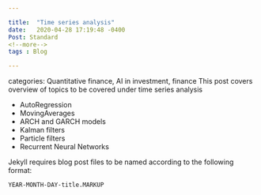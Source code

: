 ```yaml
---

title:  "Time series analysis"
date:   2020-04-28 17:19:48 -0400
Post: Standard
<!--more-->
tags : Blog

---
```

categories: Quantitative finance, AI in investment, finance
This post covers overview of topics to be covered under time series analysis
* AutoRegression
* MovingAverages
* ARCH and GARCH models
* Kalman filters
* Particle filters
* Recurrent Neural Networks



[Home]: https://harinipsamy.github.io/
[About]:   https://harinipsamy.github.io/about
[Contact]: https://harinipsamy.github.io/contact
[posts]: https://harinipsamy.github.io/posts

Jekyll requires blog post files to be named according to the following format:

`YEAR-MONTH-DAY-title.MARKUP`

